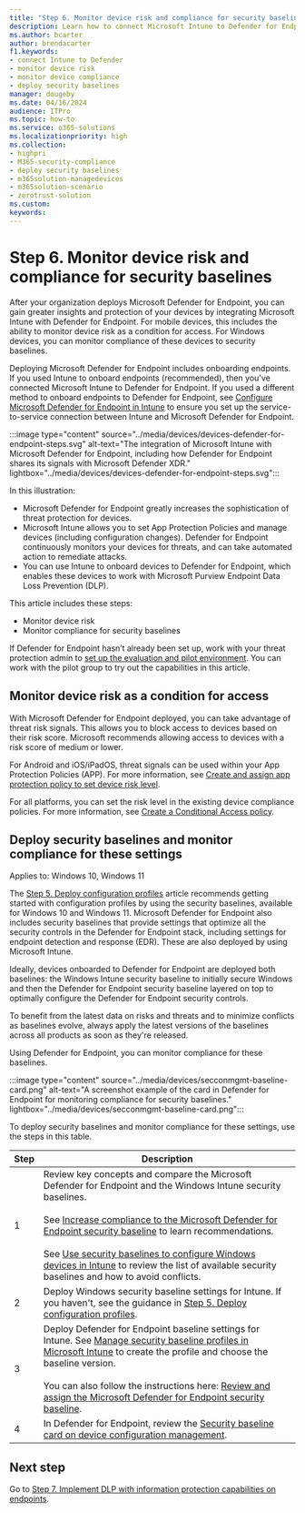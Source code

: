 ```yaml
---
title: "Step 6. Monitor device risk and compliance for security baselines"
description: Learn how to connect Microsoft Intune to Defender for Endpoint and monitor device risk as a condition for access.
ms.author: bcarter
author: brendacarter
f1.keywords:
- connect Intune to Defender
- monitor device risk
- monitor device compliance
- deploy security baselines
manager: dougeby
ms.date: 04/16/2024
audience: ITPro
ms.topic: how-to
ms.service: o365-solutions
ms.localizationpriority: high
ms.collection:
- highpri
- M365-security-compliance
- deploy security baselines
- m365solution-managedevices
- m365solution-scenario
- zerotrust-solution
ms.custom: 
keywords: 
---
```


# Step 6. Monitor device risk and compliance for security baselines

After your organization deploys Microsoft Defender for Endpoint, you can gain greater insights and protection of your devices by integrating Microsoft Intune with Defender for Endpoint. For mobile devices, this includes the ability to monitor device risk as a condition for access. For Windows devices, you can monitor compliance of these devices to security baselines.

Deploying Microsoft Defender for Endpoint includes onboarding endpoints. If you used Intune to onboard endpoints (recommended), then you've connected Microsoft Intune to Defender for Endpoint. If you used a different method to onboard endpoints to Defender for Endpoint, see [Configure Microsoft Defender for Endpoint in Intune](/mem/intune/protect/advanced-threat-protection-configure) to ensure you set up the service-to-service connection between Intune and Microsoft Defender for Endpoint. 

:::image type="content" source="../media/devices/devices-defender-for-endpoint-steps.svg" alt-text="The integration of Microsoft Intune with Microsoft Defender for Endpoint, including how Defender for Endpoint shares its signals with Microsoft Defender XDR." lightbox="../media/devices/devices-defender-for-endpoint-steps.svg":::

In this illustration:

- Microsoft Defender for Endpoint greatly increases the sophistication of threat protection for devices.
- Microsoft Intune allows you to set App Protection Policies and manage devices (including configuration changes). Defender for Endpoint continuously monitors your devices for threats, and can take automated action to remediate attacks.
- You can use Intune to onboard devices to Defender for Endpoint, which enables these devices to work with Microsoft Purview Endpoint Data Loss Prevention (DLP).

This article includes these steps:

- Monitor device risk
- Monitor compliance for security baselines

If Defender for Endpoint hasn’t already been set up, work with your threat protection admin to [set up the evaluation and pilot environment](../security/defender/eval-defender-endpoint-overview.md). You can work with the pilot group to try out the capabilities in this article.

## Monitor device risk as a condition for access

With Microsoft Defender for Endpoint deployed, you can take advantage of threat risk signals. This allows you to block access to devices based on their risk score. Microsoft recommends allowing access to devices with a risk score of medium or lower.

For Android and iOS/iPadOS, threat signals can be used within your App Protection Policies (APP). For more information, see [Create and assign app protection policy to set device risk level](/mem/intune/protect/advanced-threat-protection-configure#create-and-assign-compliance-policy-to-set-device-risk-level).

For all platforms, you can set the risk level in the existing device compliance policies. For more information, see [Create a Conditional Access policy](/mem/intune/protect/advanced-threat-protection-configure#create-a-conditional-access-policy).

## Deploy security baselines and monitor compliance for these settings

Applies to: Windows 10, Windows 11

The [Step 5. Deploy configuration profiles](manage-devices-with-intune-configuration-profiles.md) article recommends getting started with configuration profiles by using the security baselines, available for Windows 10 and Windows 11. Microsoft Defender for Endpoint also includes security baselines that provide settings that optimize all the security controls in the Defender for Endpoint stack, including settings for endpoint detection and response (EDR). These are also deployed by using Microsoft Intune.

Ideally, devices onboarded to Defender for Endpoint are deployed both baselines: the Windows Intune security baseline to initially secure Windows and then the Defender for Endpoint security baseline layered on top to optimally configure the Defender for Endpoint security controls.

To benefit from the latest data on risks and threats and to minimize conflicts as baselines evolve, always apply the latest versions of the baselines across all products as soon as they're released. 

Using Defender for Endpoint, you can monitor compliance for these baselines. 

:::image type="content" source="../media/devices/secconmgmt-baseline-card.png" alt-text="A screenshot example of the card in Defender for Endpoint for monitoring compliance for security baselines." lightbox="../media/devices/secconmgmt-baseline-card.png":::

To deploy security baselines and monitor compliance for these settings, use the steps in this table.

|Step  |Description  |
|---------|---------|
|1     |Review key concepts and compare the Microsoft Defender for Endpoint and the Windows Intune security baselines. <br><br> See [Increase compliance to the Microsoft Defender for Endpoint security baseline](../security/defender-endpoint/configure-machines-security-baseline.md) to learn recommendations. <br><br> See [Use security baselines to configure Windows devices in Intune](/mem/intune/protect/security-baselines) to review the list of available security baselines and how to avoid conflicts.         |
|2     |  Deploy Windows security baseline settings for Intune. If you haven't, see the guidance in [Step 5. Deploy configuration profiles](manage-devices-with-intune-configuration-profiles.md).        |
|3    |  Deploy Defender for Endpoint baseline settings for Intune. See [Manage security baseline profiles in Microsoft Intune](/mem/intune/protect/security-baselines-configure) to create the profile and choose the baseline version. <br><br> You can also follow the instructions here: [Review and assign the Microsoft Defender for Endpoint security baseline](../security/defender-endpoint/configure-machines-security-baseline.md#review-and-assign-the-microsoft-defender-for-endpoint-security-baseline). |
|4     | In Defender for Endpoint, review the [Security baseline card on device configuration management](../security/defender-endpoint/configure-machines.md). |

## Next step

Go to [Step 7. Implement DLP with information protection capabilities on endpoints](manage-devices-with-intune-dlp-mip.md).
